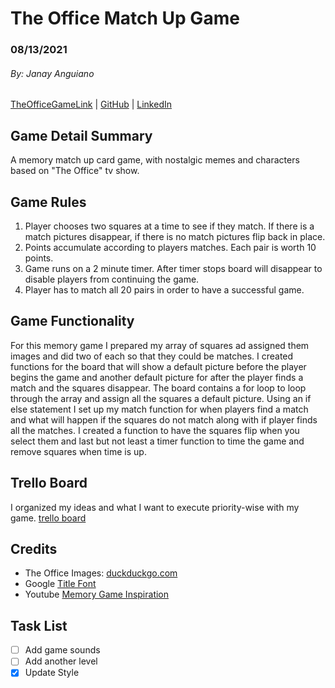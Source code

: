 # The Office Match Up Game
### 08/13/2021
###### *By: Janay Anguiano*
[TheOfficeGameLink](https://github.com/Jangui92/The-Office-Match-up-Game) | [GitHub](https://github.com/Jangui92) | [LinkedIn](https://www.linkedin.com/in/janay-anguiano-778717215/)
## Game Detail Summary
A memory match up card game, with nostalgic memes and characters based on "The Office" tv show. 

## Game Rules
1. Player chooses two squares at a time to see if they match. If there is a match pictures disappear, if there is no match pictures flip back in place.
2. Points accumulate according to players matches. Each pair is worth 10 points.
3. Game runs on a 2 minute timer. After timer stops board will disappear to disable players from continuing the game. 
3. Player has to match all 20 pairs in order to have a successful game.

## Game Functionality
For this memory game I prepared my array of squares ad assigned them images and did two of each so that they could be matches. I created functions for the board that will show a default picture before the player begins the game and another default picture for after the player finds a match and the squares disappear. The board contains a for loop to loop through the array and assign all the squares a default picture. Using an if else statement I set up my match function for when players find a match and what will happen if the squares do not match along with if player finds all the matches. I created a function to have the squares flip when you select them and last but not least a timer function to time the game and remove squares when time is up.

## Trello Board
I organized my ideas and what I want to execute priority-wise with my game. [trello board](https://trello.com/b/aA5vnCAV/mystery-game)

## Credits
* The Office Images: [duckduckgo.com](http://duckduckgo.com) 
* Google [Title Font](https://fonts.google.com/specimen/Special+Elite#standard-styles)
* Youtube [Memory Game Inspiration](https://www.youtube.com/watch?v=tjyDOHzKN0w)

## Task List
- [ ] Add game sounds
- [ ] Add another level
- [x] Update Style 